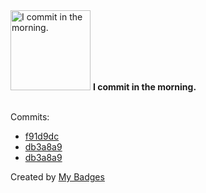 <img src="https://my-badges.github.io/my-badges/morning-commits.png" alt="I commit in the morning." title="I commit in the morning." width="128">
<strong>I commit in the morning.</strong>
<br><br>

Commits:

- <a href="https://github.com/alexture/Flags/commit/f91d9dc3fa3d6880a84309e75340f6625a7cc339">f91d9dc</a>
- <a href="https://github.com/alexture/devhub-hyle/commit/db3a8a92b6f505dd9643362aa1696e501632b4c0">db3a8a9</a>
- <a href="https://github.com/hyli-org/devhub-hyli/commit/db3a8a92b6f505dd9643362aa1696e501632b4c0">db3a8a9</a>


Created by <a href="https://github.com/my-badges/my-badges">My Badges</a>